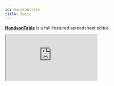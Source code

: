 ```yaml
---
id: handsontable
title: Basic
---
```


[**HandsonTable**](https://handsontable.com/) is a full-featured spreadsheet editor.

<iframe loading="lazy" src="https://stackblitz.com//github/pankod/refine/tree/master/examples/table/handson/?embed=1&view=preview&theme=dark&preset=node"
    style={{width: "100%", height:"80vh", border: "0px", borderRadius: "8px", overflow:"hidden"}}
    title="refine-react-table-example"
></iframe>
